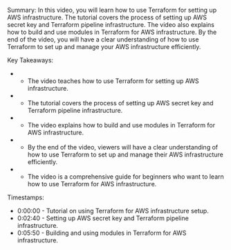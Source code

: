 Summary:
In this video, you will learn how to use Terraform for setting up AWS infrastructure. The tutorial covers the process of setting up AWS secret key and Terraform pipeline infrastructure. The video also explains how to build and use modules in Terraform for AWS infrastructure. By the end of the video, you will have a clear understanding of how to use Terraform to set up and manage your AWS infrastructure efficiently.

Key Takeaways:
- - The video teaches how to use Terraform for setting up AWS infrastructure.
- - The tutorial covers the process of setting up AWS secret key and Terraform pipeline infrastructure.
- - The video explains how to build and use modules in Terraform for AWS infrastructure.
- - By the end of the video, viewers will have a clear understanding of how to use Terraform to set up and manage their AWS infrastructure efficiently.
- - The video is a comprehensive guide for beginners who want to learn how to use Terraform for AWS infrastructure.

Timestamps:
- 0:00:00 - Tutorial on using Terraform for AWS infrastructure setup.
- 0:02:40 - Setting up AWS secret key and Terraform pipeline infrastructure.
- 0:05:50 - Building and using modules in Terraform for AWS infrastructure.